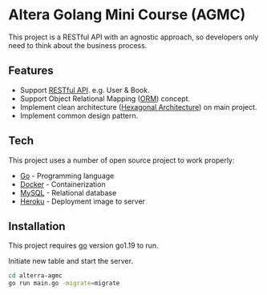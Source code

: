 # Altera Golang Mini Course (AGMC)

This project is a RESTful API with an agnostic approach, so developers only need to think about the business process.

## Features

- Support [RESTful API](https://en.wikipedia.org/wiki/Representational_state_transfer). e.g. User & Book.
- Support Object Relational Mapping ([ORM](https://en.wikipedia.org/wiki/Object%E2%80%93relational_mapping)) concept.
- Implement clean architecture ([Hexagonal Architecture](https://en.wikipedia.org/wiki/Hexagonal_architecture_(software))) on main project.
- Implement common design pattern.

## Tech

This project uses a number of open source project to work properly:

- [Go](https://go.dev/) - Programming language
- [Docker](https://www.docker.com/) - Containerization
- [MySQL](https://www.mysql.com/) - Relational database
- [Heroku](https://www.heroku.com) - Deployment image to server

## Installation

This project requires [go](https://go.dev/) version go1.19 to run.

Initiate new table and start the server.

```sh
cd alterra-agmc
go run main.go -migrate=migrate
```